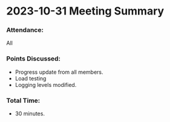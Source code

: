 # 2023-10-31 Meeting Summary

### Attendance:

All

### Points Discussed:

- Progress update from all members.
- Load testing
- Logging levels modified.

### Total Time:

- 30 minutes.

